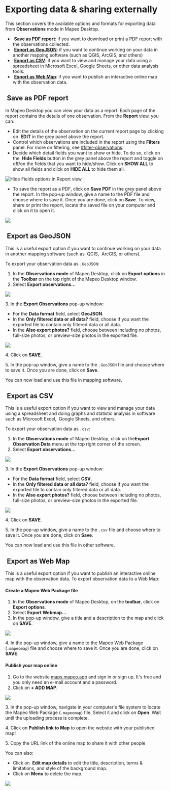 # Exporting data & sharing externally

This section covers the available options and formats for exporting data from **Observations** mode in Mapeo Desktop.

* <img src="../../../.gitbook/assets/report_pdf.png" alt="" data-size="line"> [**Save as PDF report**](exporting-and-sharing-externally.md#undefined): if you want to download or print a PDF report with the observations collected.
* <img src="../../../.gitbook/assets/map_GeoJSON.png" alt="" data-size="line"> [**Export as GeoJSON**](exporting-and-sharing-externally.md#export-as-geojson): if you want to continue working on your data in another mapping software (such as QGIS, ArcGIS, and others)
* <img src="../../../.gitbook/assets/spreadsheet_icon.png" alt="" data-size="line"> [**Export as CSV**](exporting-and-sharing-externally.md#export-as-csv): if you want to view and manage your data using a spreadsheet in Microsoft Excel, Google Sheets, or other data analysis tools.
* <img src="../../../.gitbook/assets/Webmap_icon.png" alt="" data-size="line"> [**Export as Web Map**](exporting-and-sharing-externally.md#export-as-web-map): if you want to publish an interactive online map with the observation data.

## <img src="../../../.gitbook/assets/report_pdf.png" alt="" data-size="line"> Save as PDF report

In Mapeo Desktop you can view your data as a report. Each page of the report contains the details of one observation. From the **Report** view, you can:

* Edit the details of the observation on the current report page by clicking on <img src="../../../.gitbook/assets/app_icons_edit_35px.png" alt="" data-size="line"> **EDIT** in the grey panel above the report.
* Control which observations are included in the report using the **Filters** panel. For more on filtering, see [#filter-observations](viewing-observations.md#filter-observations "mention").
* Decide which detail fields you want to show or hide. To do so, click on the <img src="../../../.gitbook/assets/hide.png" alt="" data-size="line"> **Hide Fields** button in the grey panel above the report and toggle on off/on the fields that you want to hide/show. Click on **SHOW ALL** to show all fields and click on **HIDE ALL** to hide them all.

![Hide Fields options in Report view](../../../.gitbook/assets/Md\_report\_view\_hide\_fields.jpg)

* To save the report as a PDF, click on <img src="https://lh3.googleusercontent.com/dNbEvCBJDrGxlRSmnI05llr4kgTd-zZcIOnSIV5PTvKnE_CxS7L9fdpces4G7GL60GDJHG6YuKHvTWdq2gneZGEr9z32j4myi3peM2MWw7DxmzF3Tngy118gsWyb7WPAkKCaSv02" alt="" data-size="line">**Save PDF** in the grey panel above the report. In the pop-up window, give a name to the PDF file and choose where to save it. Once you are done, click on **Save**. To view, share or print the report, locate the saved file on your computer and click on it to open it.

![](../../../.gitbook/assets/Md\_report\_save\_pdf.jpg)

## <img src="../../../.gitbook/assets/map_GeoJSON.png" alt="" data-size="line"> Export as GeoJSON

This is a useful export option if you want to continue working on your data in another mapping software (such as <img src="../../../.gitbook/assets/image (5) (1).png" alt="" data-size="line"> QGIS, <img src="../../../.gitbook/assets/image (9).png" alt="" data-size="line"> ArcGIS, or others).

To export your observation data as `.GeoJSON`:

1. In the **Observations mode** of Mapeo Desktop, click on <img src="../../../.gitbook/assets/ico_export.png" alt="" data-size="line">**Export options** in the **Toolbar** on the top right of the Mapeo Desktop window.
2. Select **Export observations...**

![](../../../.gitbook/assets/Md\_Export\_observations\_menu.jpg)

3\. In the **Export Observations** pop-up window:

* For the **Data format** field, select **GeoJSON**.
* In the **Only filtered data or all data?** field, choose if you want the exported file to contain only filtered data or all data.
* In the **Also export photos?** field, choose between including no photos, full-size photos, or preview-size photos in the exported file.

![](../../../.gitbook/assets/Md\_export\_obs\_geojson.jpg)

4\. Click on **SAVE**.

5\. In the pop-up window, give a name to the `.GeoJSON` file and choose where to save it. Once you are done, click on **Save**.

You can now load and use this file in mapping software.

## <img src="../../../.gitbook/assets/spreadsheet_icon.png" alt="" data-size="line"> Export as CSV

This is a useful export option if you want to view and manage your data using a spreadsheet and doing <img src="../../../.gitbook/assets/graph" alt="" data-size="line">graphs and statistic analysis in software such as Microsoft Excel, <img src="../../../.gitbook/assets/Google_sheets_icon.jpg" alt="" data-size="line"> Google Sheets, and others.

To export your observation data as `.csv`:

1. In the **Observations mode** of Mapeo Desktop, click on the<img src="../../../.gitbook/assets/Three_dots_menu (1).png" alt="" data-size="line">**Export Observation Data** menu at the top right corner of the screen.
2. Select **Export observations...**

![](../../../.gitbook/assets/Md\_Export\_observations\_menu.jpg)

3\. In the **Export Observations** pop-up window:

* For the **Data format** field, select **CSV**.
* In the **Only filtered data or all data?** field, choose if you want the exported file to contain only filtered data or all data.
* In the **Also export photos?** field, choose between including no photos, full-size photos, or preview-size photos in the exported file.

![](../../../.gitbook/assets/Md\_export\_obs\_csv.jpg)

4\. Click on **SAVE**.

5\. In the pop-up window, give a name to the `.csv` file and choose where to save it. Once you are done, click on **Save**.

You can now load and use this file in other software.

## <img src="../../../.gitbook/assets/Webmap_icon.png" alt="" data-size="line"> Export as Web Map

This is a useful export option if you want to publish an interactive online map with the observation data. To export observation data to a Web Map:

#### Create a Mapeo Web Package file

1. In the **Observations mode** of Mapeo Desktop, on the **toolbar**, click on <img src="../../../.gitbook/assets/ico_export.png" alt="" data-size="line">**Export options**.
2. Select **Export Webmap...**
3. In the pop-up window, give a title and a description to the map and click on **SAVE**.

![](../../../.gitbook/assets/Md\_Web\_map\_export\_window.jpg)

4\. In the pop-up window, give a name to the Mapeo Web Package (`.mapeomap`) file and choose where to save it. Once you are done, click on **SAVE**.

#### Publish your map online

1. Go to the website [maps.mapeo.app](https://maps.mapeo.app/auth/login) and sign in or sign up. It's free and you only need an e-mail account and a password.
2. Click on **+ ADD MAP**.

![](../../../.gitbook/assets/Md\_Web\_map\_add\_map.jpg)

3\. In the pop-up window, navigate in your computer's file system to locate the Mapeo Web Package (`.mapeomap`) file. Select it and click on **Open**. Wait until the uploading process is complete.

4\. Click on <img src="../../../.gitbook/assets/Webmap-link-to-map-icon.png" alt="" data-size="line">**Publish link to Map** to open the website with your published map!

5\. Copy the URL link of the online map to share it with other people

You can also:

* Click on <img src="../../../.gitbook/assets/Webmaps_edit_icon.jpg" alt="" data-size="line"> **Edit map details** to edit the title, description, terms & limitations, and style of the background map.&#x20;
* Click on <img src="../../../.gitbook/assets/image (4) (2).png" alt="" data-size="line">**Menu** to delete the map.

![](../../../.gitbook/assets/Mapeo\_web\_maps\_buttons.jpg)

​

